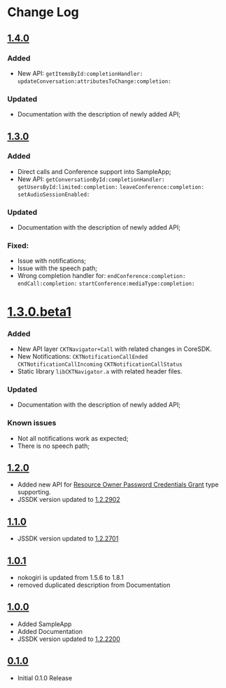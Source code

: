 # Change Log

## [1.4.0](https://github.com/circuit/circuit-ios-sdk/releases/tag/1.4.0)
### Added
* New API:
`getItemsById:completionHandler:`
`updateConversation:attributesToChange:completion:`
### Updated
* Documentation with the description of newly added API;

## [1.3.0](https://github.com/circuit/circuit-ios-sdk/releases/tag/1.3.0)
### Added
* Direct calls and Conference support into SampleApp;
* New API:
`getConversationById:completionHandler:`
`getUsersById:limited:completion:`
`leaveConference:completion:`
`setAudioSessionEnabled:`
### Updated
* Documentation with the description of newly added API;
### Fixed:
* Issue with notifications;
* Issue with the speech path;
* Wrong completion handler for:
`endConference:completion:`
`endCall:completion:`
`startConference:mediaType:completion:`

# [1.3.0.beta1](https://github.com/circuit/circuit-ios-sdk/releases/tag/1.3.0-beta.1)
### Added
* New API layer `CKTNavigator+Call` with related changes in CoreSDK.
* New Notifications:
`CKTNotificationCallEnded`
`CKTNotificationCallIncoming`
`CKTNotificationCallStatus`
* Static library `libCKTNavigator.a` with related header files.
### Updated
* Documentation with the description of newly added API;
### Known issues
* Not all notifications work as expected;
* There is no speech path;

## [1.2.0](https://github.com/circuit/circuit-ios-sdk/releases/tag/1.2.0)
* Added new API for [Resource Owner Password Credentials Grant](https://circuit.github.io/oauth.html#resource_owner) type supporting.
* JSSDK version updated to [1.2.2902](https://github.com/circuit/circuit-sdk/releases/tag/1.2.2902)

## [1.1.0](https://github.com/circuit/circuit-ios-sdk/releases/tag/1.1.0)
*  JSSDK version updated to [1.2.2701](https://github.com/circuit/circuit-sdk/releases/tag/1.2.2701)

## [1.0.1](https://github.com/circuit/circuit-ios-sdk/releases/tag/1.0.1)
* nokogiri is updated from 1.5.6 to 1.8.1
* removed duplicated description from Documentation

## [1.0.0](https://github.com/circuit/circuit-ios-sdk/releases/tag/1.0.0)
*  Added SampleApp
*  Added Documentation
*  JSSDK version updated to [1.2.2200](https://github.com/circuit/circuit-sdk/releases/tag/1.2.2200)

## [0.1.0](https://github.com/circuit/circuit-ios-sdk/releases/tag/0.1.0)

* Initial 0.1.0 Release
